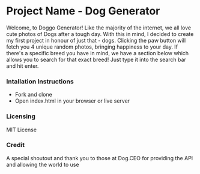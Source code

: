 # Project Name - Dog Generator

Welcome, to Doggo Generator! Like the majority of the internet, we all love cute photos of Dogs after a tough day. With this in mind, I decided to create my first project in honour of just that - dogs. Clicking the paw button will fetch you 4 unique random photos, bringing happiness to your day. If there's a specific breed you have in mind, we have a section below which allows you to search for that exact breed! Just type it into the search bar and hit enter.

### Intallation Instructions

- Fork and clone
- Open index.html in your browser or live server

### Licensing

MIT License

### Credit

A special shoutout and thank you to those at Dog.CEO for providing the API and allowing the world to use

